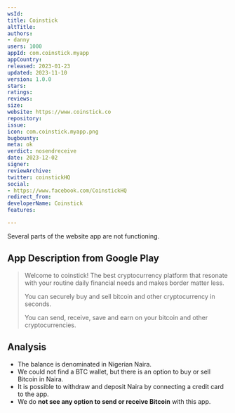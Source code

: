 ```yaml
---
wsId: 
title: Coinstick
altTitle: 
authors:
- danny 
users: 1000
appId: com.coinstick.myapp
appCountry: 
released: 2023-01-23
updated: 2023-11-10
version: 1.0.0
stars: 
ratings: 
reviews: 
size: 
website: https://www.coinstick.co
repository: 
issue: 
icon: com.coinstick.myapp.png
bugbounty: 
meta: ok
verdict: nosendreceive
date: 2023-12-02
signer: 
reviewArchive: 
twitter: coinstickHQ
social:
- https://www.facebook.com/CoinstickHQ 
redirect_from: 
developerName: Coinstick
features: 

---
```


Several parts of the website app are not functioning. 

## App Description from Google Play

  > Welcome to coinstick! The best cryptocurrency platform that resonate with your routine daily financial needs and makes border matter less.
  > 
  > You can securely buy and sell bitcoin and other cryptocurrency in seconds.
  >
  > You can send, receive, save and earn on your bitcoin and other cryptocurrencies.


## Analysis 

- The balance is denominated in Nigerian Naira. 
- We could not find a BTC wallet, but there is an option to buy or sell Bitcoin in Naira. 
- It is possible to withdraw and deposit Naira by connecting a credit card to the app. 
- We do **not see any option to send or receive Bitcoin** with this app.
